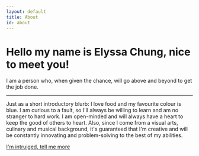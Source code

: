 ```yaml
---
layout: default
title: About
id: about
---
```

<!-- ADDED JUMBOTRON THING HERE-->
			
<div class="card border-secondary mb-3" content="width=device-width, initial-scale=1.0">
<div class="jumbotron" id= "about">  		   		   
<h1 class="display-3">Hello my name is Elyssa Chung, nice to meet you!</h1>
<!--This is a simple hero unit, a simple jumbotron-style component for calling extra attention to featured content or information.-->
<p class="lead">I am a person who, when given the chance, will go above and beyond to get the job done.  
</p>
<hr class="my-4">
<p>Just as a short introductory blurb: I love food and my favourite colour is blue.  I am curious to a fault, so I'll always be willing to learn and am no stranger to hard work.  I am open-minded and will always have a heart to keep the good of others to heart.  Also, since I come from a visual arts, culinary and musical background, it's guaranteed that I'm creative and will be constantly innovating and problem-solving to the best of my abilities.  </p>
<p class="lead">
<a class="btn btn-info btn-lg" href="#" role="button">I'm intruiged, tell me more</a>
</p>
</div>
</div>
